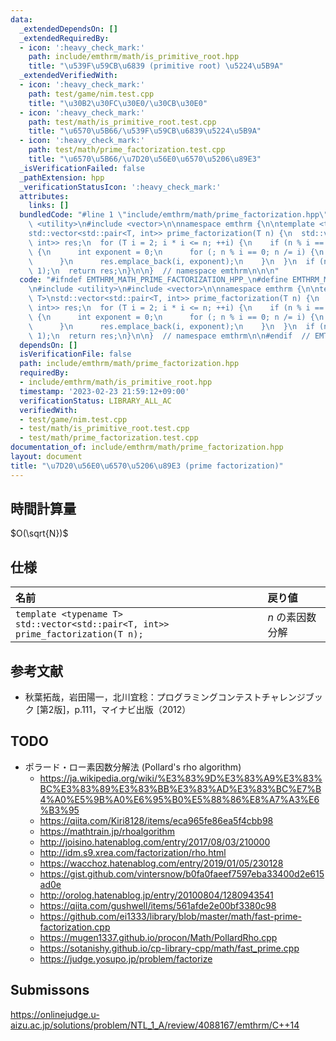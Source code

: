 ```yaml
---
data:
  _extendedDependsOn: []
  _extendedRequiredBy:
  - icon: ':heavy_check_mark:'
    path: include/emthrm/math/is_primitive_root.hpp
    title: "\u539F\u59CB\u6839 (primitive root) \u5224\u5B9A"
  _extendedVerifiedWith:
  - icon: ':heavy_check_mark:'
    path: test/game/nim.test.cpp
    title: "\u30B2\u30FC\u30E0/\u30CB\u30E0"
  - icon: ':heavy_check_mark:'
    path: test/math/is_primitive_root.test.cpp
    title: "\u6570\u5B66/\u539F\u59CB\u6839\u5224\u5B9A"
  - icon: ':heavy_check_mark:'
    path: test/math/prime_factorization.test.cpp
    title: "\u6570\u5B66/\u7D20\u56E0\u6570\u5206\u89E3"
  _isVerificationFailed: false
  _pathExtension: hpp
  _verificationStatusIcon: ':heavy_check_mark:'
  attributes:
    links: []
  bundledCode: "#line 1 \"include/emthrm/math/prime_factorization.hpp\"\n\n\n\n#include\
    \ <utility>\n#include <vector>\n\nnamespace emthrm {\n\ntemplate <typename T>\n\
    std::vector<std::pair<T, int>> prime_factorization(T n) {\n  std::vector<std::pair<T,\
    \ int>> res;\n  for (T i = 2; i * i <= n; ++i) {\n    if (n % i == 0) [[unlikely]]\
    \ {\n      int exponent = 0;\n      for (; n % i == 0; n /= i) {\n        ++exponent;\n\
    \      }\n      res.emplace_back(i, exponent);\n    }\n  }\n  if (n > 1) res.emplace_back(n,\
    \ 1);\n  return res;\n}\n\n}  // namespace emthrm\n\n\n"
  code: "#ifndef EMTHRM_MATH_PRIME_FACTORIZATION_HPP_\n#define EMTHRM_MATH_PRIME_FACTORIZATION_HPP_\n\
    \n#include <utility>\n#include <vector>\n\nnamespace emthrm {\n\ntemplate <typename\
    \ T>\nstd::vector<std::pair<T, int>> prime_factorization(T n) {\n  std::vector<std::pair<T,\
    \ int>> res;\n  for (T i = 2; i * i <= n; ++i) {\n    if (n % i == 0) [[unlikely]]\
    \ {\n      int exponent = 0;\n      for (; n % i == 0; n /= i) {\n        ++exponent;\n\
    \      }\n      res.emplace_back(i, exponent);\n    }\n  }\n  if (n > 1) res.emplace_back(n,\
    \ 1);\n  return res;\n}\n\n}  // namespace emthrm\n\n#endif  // EMTHRM_MATH_PRIME_FACTORIZATION_HPP_\n"
  dependsOn: []
  isVerificationFile: false
  path: include/emthrm/math/prime_factorization.hpp
  requiredBy:
  - include/emthrm/math/is_primitive_root.hpp
  timestamp: '2023-02-23 21:59:12+09:00'
  verificationStatus: LIBRARY_ALL_AC
  verifiedWith:
  - test/game/nim.test.cpp
  - test/math/is_primitive_root.test.cpp
  - test/math/prime_factorization.test.cpp
documentation_of: include/emthrm/math/prime_factorization.hpp
layout: document
title: "\u7D20\u56E0\u6570\u5206\u89E3 (prime factorization)"
---
```



## 時間計算量

$O(\sqrt{N})$


## 仕様

|名前|戻り値|
|:--|:--|
|`template <typename T>`<br>`std::vector<std::pair<T, int>> prime_factorization(T n);`|$n$ の素因数分解|


## 参考文献

- 秋葉拓哉，岩田陽一，北川宜稔：プログラミングコンテストチャレンジブック \[第2版\]，p.111，マイナビ出版（2012）


## TODO

- ポラード・ロー素因数分解法 (Pollard's rho algorithm)
  - https://ja.wikipedia.org/wiki/%E3%83%9D%E3%83%A9%E3%83%BC%E3%83%89%E3%83%BB%E3%83%AD%E3%83%BC%E7%B4%A0%E5%9B%A0%E6%95%B0%E5%88%86%E8%A7%A3%E6%B3%95
  - https://qiita.com/Kiri8128/items/eca965fe86ea5f4cbb98
  - https://mathtrain.jp/rhoalgorithm
  - http://joisino.hatenablog.com/entry/2017/08/03/210000
  - http://idm.s9.xrea.com/factorization/rho.html
  - https://wacchoz.hatenablog.com/entry/2019/01/05/230128
  - https://gist.github.com/vintersnow/b0fa0faeef7597eba33400d2e615ad0e
  - http://orolog.hatenablog.jp/entry/20100804/1280943541
  - https://qiita.com/gushwell/items/561afde2e00bf3380c98
  - https://github.com/ei1333/library/blob/master/math/fast-prime-factorization.cpp
  - https://mugen1337.github.io/procon/Math/PollardRho.cpp
  - https://sotanishy.github.io/cp-library-cpp/math/fast_prime.cpp
  - https://judge.yosupo.jp/problem/factorize


## Submissons

https://onlinejudge.u-aizu.ac.jp/solutions/problem/NTL_1_A/review/4088167/emthrm/C++14
